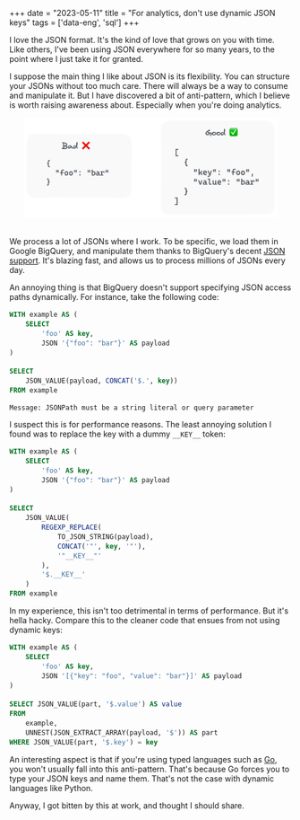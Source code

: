 +++
date = "2023-05-11"
title = "For analytics, don't use dynamic JSON keys"
tags = ['data-eng', 'sql']
+++

I love the JSON format. It's the kind of love that grows on you with time. Like others, I've been using JSON everywhere for so many years, to the point where I just take it for granted.

I suppose the main thing I like about JSON is its flexibility. You can structure your JSONs without too much care. There will always be a way to consume and manipulate it. But I have discovered a bit of anti-pattern, which I believe is worth raising awareness about. Especially when you're doing analytics.

<div align="center" >
<figure style="width: 90%; margin: 0;">
    <img style="box-shadow: none;" src="/img/blog/no-dynamic-keys-in-json/good-bad.png">
</figure>
</div>
</br>

We process a lot of JSONs where I work. To be specific, we load them in Google BigQuery, and manipulate them thanks to BigQuery's decent [JSON support](https://cloud.google.com/bigquery/docs/reference/standard-sql/json_functions). It's blazing fast, and allows us to process millions of JSONs every day.

An annoying thing is that BigQuery doesn't support specifying JSON access paths dynamically. For instance, take the following code:

```sql
WITH example AS (
    SELECT
        'foo' AS key,
        JSON '{"foo": "bar"}' AS payload
)

SELECT
    JSON_VALUE(payload, CONCAT('$.', key))
FROM example
```

```
Message: JSONPath must be a string literal or query parameter
```

I suspect this is for performance reasons. The least annoying solution I found was to replace the key with a dummy `__KEY__` token:

```sql
WITH example AS (
    SELECT
        'foo' AS key,
        JSON '{"foo": "bar"}' AS payload
)

SELECT
    JSON_VALUE(
        REGEXP_REPLACE(
            TO_JSON_STRING(payload),
            CONCAT('"', key, '"'),
            '"__KEY__"'
        ),
        '$.__KEY__'
    )
FROM example
```

In my experience, this isn't too detrimental in terms of performance. But it's hella hacky. Compare this to the cleaner code that ensues from not using dynamic keys:

```sql
WITH example AS (
    SELECT
        'foo' AS key,
        JSON '[{"key": "foo", "value": "bar"}]' AS payload
)

SELECT JSON_VALUE(part, '$.value') AS value
FROM
    example,
    UNNEST(JSON_EXTRACT_ARRAY(payload, '$')) AS part
WHERE JSON_VALUE(part, '$.key') = key
```

An interesting aspect is that if you're using typed languages such as [Go](https://go.dev/), you won't usually fall into this anti-pattern. That's because Go forces you to type your JSON keys and name them. That's not the case with dynamic languages like Python.

Anyway, I got bitten by this at work, and thought I should share.

